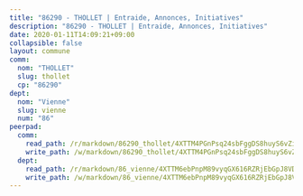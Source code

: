 ```yaml
---
title: "86290 - THOLLET | Entraide, Annonces, Initiatives"
description: "86290 - THOLLET | Entraide, Annonces, Initiatives"
date: 2020-01-11T14:09:21+09:00
collapsible: false
layout: commune
comm:
  nom: "THOLLET"
  slug: thollet
  cp: "86290"
dept:
  nom: "Vienne"
  slug: vienne
  num: "86"
peerpad:
  comm:
    read_path: /r/markdown/86290_thollet/4XTTM4PGnPsq24sbFggDS8huyS6vZi5vKjT7wkUXiTubBJjTw
    write_path: /w/markdown/86290_thollet/4XTTM4PGnPsq24sbFggDS8huyS6vZi5vKjT7wkUXiTubBJjTw-K3TgUHtTwWXBYNaaEbBwKubSdrcoZPqt2Uwb2GksWRhQeeSMk7kwJSggbq7Lz55mBgivhGT3WvCGWpsXodt4NLsq45bsQF5qqvdyuTw8Q7t7uqWGss2btt94wmFffDrj5qX2rmbo
  dept:
    read_path: /r/markdown/86_vienne/4XTTM6ebPnpM89vyqGX616RZRjEbGpJ8VDNVdSCrMHCb86ALN
    write_path: /w/markdown/86_vienne/4XTTM6ebPnpM89vyqGX616RZRjEbGpJ8VDNVdSCrMHCb86ALN-K3TgUEmU2PzobkNvYrNtR4DXtgm1qYeknzdEZmszmUFpRSMDjV62q8xZv1nUQEJqGnnT9H399N9TnzZMyT3rgAM3pHPbqGxVD33vWNzCSkbf2kxHwBfenpixiJuwbWaCBERwmNeA
---
```


